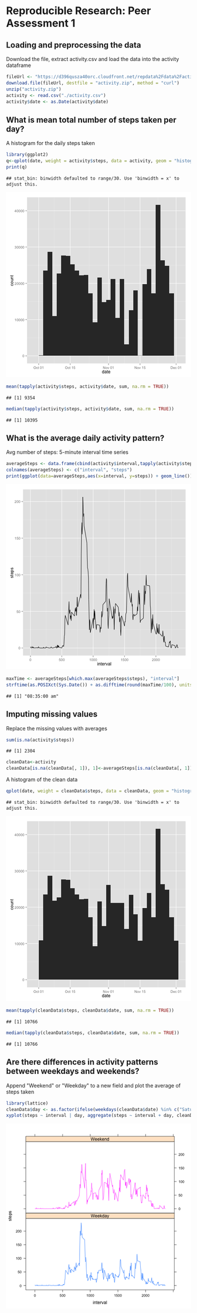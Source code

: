 # Reproducible Research: Peer Assessment 1


## Loading and preprocessing the data

Download the file, extract activity.csv and load the data into the activity dataframe


```r
fileUrl <- "https://d396qusza40orc.cloudfront.net/repdata%2Fdata%2Factivity.zip"
download.file(fileUrl, destfile = "activity.zip", method = "curl")
unzip("activity.zip")
activity <- read.csv("./activity.csv")
activity$date <- as.Date(activity$date)
```


## What is mean total number of steps taken per day?

A histogram for the daily steps taken


```r
library(ggplot2)
q<-qplot(date, weight = activity$steps, data = activity, geom = "histogram")
print(q)
```

```
## stat_bin: binwidth defaulted to range/30. Use 'binwidth = x' to adjust this.
```

![plot of chunk unnamed-chunk-2](figure/unnamed-chunk-2.png) 

```r
mean(tapply(activity$steps, activity$date, sum, na.rm = TRUE))
```

```
## [1] 9354
```

```r
median(tapply(activity$steps, activity$date, sum, na.rm = TRUE))
```

```
## [1] 10395
```


## What is the average daily activity pattern?

Avg number of steps: 5-minute interval time series


```r
averageSteps <- data.frame(cbind(activity$interval,tapply(activity$steps, activity$interval, mean, na.rm = TRUE)))
colnames(averageSteps) <- c("interval", "steps")
print(ggplot(data=averageSteps,aes(x=interval, y=steps)) + geom_line())
```

![plot of chunk unnamed-chunk-3](figure/unnamed-chunk-3.png) 

```r
maxTime <- averageSteps[which.max(averageSteps$steps), "interval"]
strftime(as.POSIXct(Sys.Date()) + as.difftime(round(maxTime/100), units = "hours") + as.difftime(maxTime%%100, units = "mins"), "%r", tz="UTC")
```

```
## [1] "08:35:00 am"
```


## Imputing missing values

Replace the missing values with averages


```r
sum(is.na(activity$steps))
```

```
## [1] 2304
```

```r
cleanData<-activity
cleanData[is.na(cleanData[, 1]), 1]<-averageSteps[is.na(cleanData[, 1]),2]
```

A histogram of the clean data


```r
qplot(date, weight = cleanData$steps, data = cleanData, geom = "histogram")
```

```
## stat_bin: binwidth defaulted to range/30. Use 'binwidth = x' to adjust this.
```

![plot of chunk unnamed-chunk-5](figure/unnamed-chunk-5.png) 

```r
mean(tapply(cleanData$steps, cleanData$date, sum, na.rm = TRUE))
```

```
## [1] 10766
```

```r
median(tapply(cleanData$steps, cleanData$date, sum, na.rm = TRUE))
```

```
## [1] 10766
```


## Are there differences in activity patterns between weekdays and weekends?

Append "Weekend" or "Weekday" to a new field and plot the average of steps taken


```r
library(lattice)
cleanData$day <- as.factor(ifelse(weekdays(cleanData$date) %in% c("Saturday", "Sunday"), "Weekend", "Weekday"))
xyplot(steps ~ interval | day, aggregate(steps ~ interval + day, cleanData, FUN = mean), layout = c(1, 2), type = "l", group = day)
```

![plot of chunk unnamed-chunk-6](figure/unnamed-chunk-6.png) 
